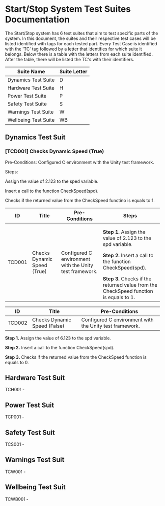 # Start/Stop System Test Suites Documentation

The Start/Stop system has 6 test suites that aim to test specific parts of the system. 
In this document, the suites and their respective test cases will be listed identified with tags for each tested part.
Every Test Case is identified with the 'TC' tag followed by a letter that identifies for which suite it belongs. Below there is a table with the letters from each suite identified. After the table, there will be listed the TC's with their identifiers.

| Suite Name | Suite Letter |
|----------------------|----------------------|
| Dynamics Test Suite  | D  | 
| Hardware Test Suite  | H  | 
| Power Test Suite  | P  | 
| Safety Test Suite  | S  | 
| Warnings Test Suite  | W  | 
| Wellbeing Test Suite  | WB  | 

## Dynamics Test Suit
### [TCD001] Checks Dynamic Speed (True)
<p>Pre-Conditions: Configured C environment with the Unity test framework.</p>
<p>Steps: <p>Assign the value of 2.123 to the sped variable.</p><p>Insert a call to the function CheckSpeed(spd).</p><p>Checks if the returned value from the CheckSpeed functino is equals to 1.</p></p>

| ID | Title | Pre-Conditions | Steps |
|--------|-----------|--------------|----------------------------|
| TCD001 | Checks Dynamic Speed (True) | Configured C environment with the Unity test framework. | <p style="margin-bottom: 0 !important"><b>Step 1.</b> Assign the value of 2.123 to the spd variable.</p><p style="margin-bottom: 0 !important"><b>Step 2.</b> Insert a call to the function CheckSpeed(spd).</p><p style="margin-bottom: 0 !important"><b>Step 3.</b> Checks if the returned value from the CheckSpeed function is equals to 1.</p> |


| ID | Title | Pre-Conditions | 
|--------|-----------|--------------|
| TCD002 | Checks Dynamic Speed (False) | Configured C environment with the Unity test framework. | 
<p><b>Step 1.</b> Assign the value of 6.123 to the spd variable.</p>
<p></p><b>Step 2.</b> Insert a call to the function CheckSpeed(spd).</p>
<p></p><b>Step 3.</b> Checks if the returned value from the CheckSpeed function is equals to 0.</p>


## Hardware Test Suit
TCH001 -
## Power Test Suit
TCP001 -
## Safety Test Suit
TCS001 -
## Warnings Test Suit
TCW001 -
## Wellbeing Test Suit
TCWB001 - 
